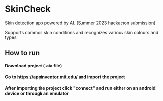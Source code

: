 # SkinCheck

Skin detection app powered by AI. (Summer 2023 hackathon submission)

Supports common skin conditions and recognizes various skin colours and types





## How to run

#### Download project (.aia file)

#### Go to https://appinventor.mit.edu/ and import the project

#### After importing the project click "connect" and run either on an android device or through an emulator

